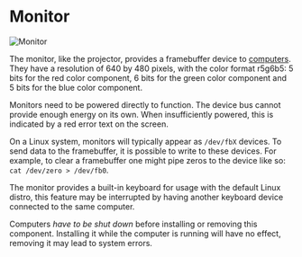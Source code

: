 # Monitor
![Monitor](block:oc2r:monitor)

The monitor, like the projector, provides a framebuffer device to [computers](computer.md). They have a resolution of 640 by 480 pixels, with the color format r5g6b5: 5 bits for the red color component, 6 bits for the green color component and 5 bits for the blue color component.

Monitors need to be powered directly to function. The device bus cannot provide enough energy on its own. When insufficiently powered, this is indicated by a red error text on the screen.

On a Linux system, monitors will typically appear as `/dev/fbX` devices. To send data to the framebuffer, it is possible to write to these devices. For example, to clear a framebuffer one might pipe zeros to the device like so: `cat /dev/zero > /dev/fb0`.

The monitor provides a built-in keyboard for usage with the default Linux distro, this feature may be interrupted by having another keyboard device connected to the same computer.

Computers *have to be shut down* before installing or removing this component. Installing it while the computer is running will have no effect, removing it may lead to system errors.
